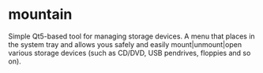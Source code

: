 # mountain
Simple Qt5-based tool for managing storage devices. A menu that places in the system tray and allows yous safely and easily mount|unmount|open various storage devices (such as CD/DVD, USB pendrives, floppies and so on).
